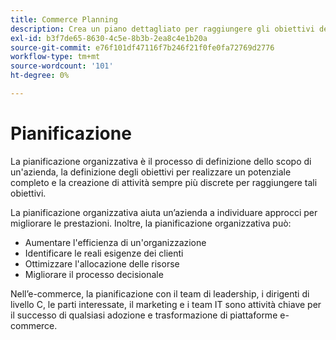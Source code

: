 ```yaml
---
title: Commerce Planning
description: Crea un piano dettagliato per raggiungere gli obiettivi del progetto Adobe Commerce.
exl-id: b3f7de65-8630-4c5e-8b3b-2ea8c4e1b20a
source-git-commit: e76f101df47116f7b246f21f0fe0fa72769d2776
workflow-type: tm+mt
source-wordcount: '101'
ht-degree: 0%

---
```


# Pianificazione

La pianificazione organizzativa è il processo di definizione dello scopo di un&#39;azienda, la definizione degli obiettivi per realizzare un potenziale completo e la creazione di attività sempre più discrete per raggiungere tali obiettivi.

La pianificazione organizzativa aiuta un’azienda a individuare approcci per migliorare le prestazioni. Inoltre, la pianificazione organizzativa può:&#x200B;

- Aumentare l&#39;efficienza di un&#39;organizzazione&#x200B;
- Identificare le reali esigenze dei clienti&#x200B;
- Ottimizzare l&#39;allocazione delle risorse&#x200B;
- Migliorare il processo decisionale&#x200B;

Nell’e-commerce, la pianificazione con il team di leadership, i dirigenti di livello C, le parti interessate, il marketing e i team IT sono attività chiave per il successo di qualsiasi adozione e trasformazione di piattaforme e-commerce.
